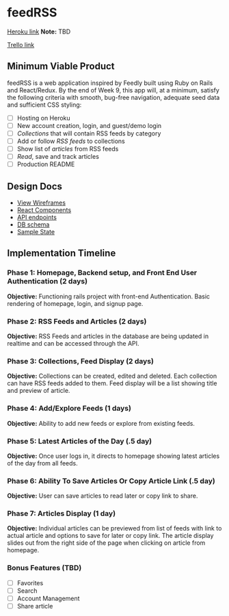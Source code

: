 # feedRSS

[Heroku link][heroku] **Note:** TBD

[Trello link][trello]

[heroku]: http://www.herokuapp.com
[trello]: https://trello.com/b/RVGW0ZSR/feedrss

## Minimum Viable Product

feedRSS is a web application inspired by Feedly built using Ruby on Rails
and React/Redux.  By the end of Week 9, this app will, at a minimum, satisfy the
following criteria with smooth, bug-free navigation, adequate seed data and
sufficient CSS styling:

- [ ] Hosting on Heroku
- [ ] New account creation, login, and guest/demo login
- [ ] *Collections* that will contain RSS feeds by category
- [ ] Add or follow *RSS feeds* to collections
- [ ] Show list of *articles* from RSS feeds
- [ ] *Read*, save and track articles
- [ ] Production README

## Design Docs
* [View Wireframes][wireframes]
* [React Components][components]
* [API endpoints][api-endpoints]
* [DB schema][schema]
* [Sample State][sample-state]

[wireframes]: wireframes
[components]: component-hierarchy.md
[sample-state]: sample-state.md
[api-endpoints]: api-endpoints.md
[schema]: schema.md

## Implementation Timeline

### Phase 1: Homepage, Backend setup, and Front End User Authentication (2 days)

**Objective:** Functioning rails project with front-end Authentication. Basic rendering of homepage, login, and signup page.

### Phase 2: RSS Feeds and Articles (2 days)

**Objective:** RSS Feeds and articles in the database are being updated in realtime and can be accessed through the API.

### Phase 3: Collections, Feed Display (2 days)

**Objective:** Collections can be created, edited and deleted. Each collection can have RSS feeds added to them. Feed display will be a list showing title and preview of article.

### Phase 4: Add/Explore Feeds (1 days)

**Objective:** Ability to add new feeds or explore from existing feeds.

### Phase 5: Latest Articles of the Day (.5 day)

**Objective:** Once user logs in, it directs to homepage showing latest articles of the day from all feeds.

### Phase 6: Ability To Save Articles Or Copy Article Link (.5 day)

**Objective:** User can save articles to read later or copy link to share.

### Phase 7: Articles Display (1 day)

**Objective:** Individual articles can be previewed from list of feeds with link to actual article and options to save for later or copy link. The article display slides out from the right side of the page when clicking on article from homepage.  

### Bonus Features (TBD)
- [ ] Favorites
- [ ] Search
- [ ] Account Management
- [ ] Share article
